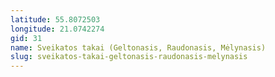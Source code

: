 ```yaml
---
latitude: 55.8072503
longitude: 21.0742274
gid: 31
name: Sveikatos takai (Geltonasis, Raudonasis, Mėlynasis)
slug: sveikatos-takai-geltonasis-raudonasis-melynasis
---
```


